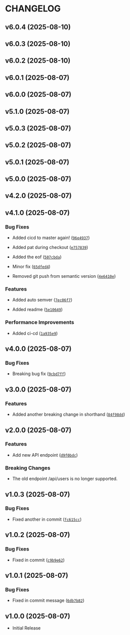 # CHANGELOG

<!-- version list -->

## v6.0.4 (2025-08-10)


## v6.0.3 (2025-08-10)


## v6.0.2 (2025-08-10)


## v6.0.1 (2025-08-07)


## v6.0.0 (2025-08-07)


## v5.1.0 (2025-08-07)


## v5.0.3 (2025-08-07)


## v5.0.2 (2025-08-07)


## v5.0.1 (2025-08-07)


## v5.0.0 (2025-08-07)


## v4.2.0 (2025-08-07)


## v4.1.0 (2025-08-07)

### Bug Fixes

- Added cicd to master again!
  ([`96e4937`](https://github.com/sumsuddin/test_repo/commit/96e4937c4cd3a383b70a9daaf35648cbff333c2e))

- Added pat during checkout
  ([`e757839`](https://github.com/sumsuddin/test_repo/commit/e7578391027c460dd0e8820f0d784a3550b6cd61))

- Added the eof
  ([`507cbda`](https://github.com/sumsuddin/test_repo/commit/507cbdaf8fe875c8797283e7844b4c21befd56d0))

- Minor fix
  ([`65dfed4`](https://github.com/sumsuddin/test_repo/commit/65dfed462d387f07639d36b9ae93f6216aea97c0))

- Removed git push from semantic version
  ([`4e6410e`](https://github.com/sumsuddin/test_repo/commit/4e6410e114a155babb0254acb3ea6f84b3d77fb1))

### Features

- Added auto semver
  ([`7ec06f7`](https://github.com/sumsuddin/test_repo/commit/7ec06f72bf19c3699035755908fd540b0b4f3053))

- Added readme
  ([`5e10649`](https://github.com/sumsuddin/test_repo/commit/5e10649e787b8606c75038f702a8ab7dad6fb8fa))

### Performance Improvements

- Added ci-cd
  ([`1a935e9`](https://github.com/sumsuddin/test_repo/commit/1a935e989a059784039b629f1938220fb80dba47))


## v4.0.0 (2025-08-07)

### Bug Fixes

- Breaking bug fix
  ([`9cbd7ff`](https://github.com/sumsuddin/test_repo/commit/9cbd7ff8429ea9b9c859062a1234dbbc7b479c6d))


## v3.0.0 (2025-08-07)

### Features

- Added another breaking change in shorthand
  ([`84f98dd`](https://github.com/sumsuddin/test_repo/commit/84f98ddf8fbe0fed18bbd3b1d62779abbed224f4))


## v2.0.0 (2025-08-07)

### Features

- Add new API endpoint
  ([`d9f0bdc`](https://github.com/sumsuddin/test_repo/commit/d9f0bdc3ceedd9378237c0cb91f8577fa0cf8e7a))

### Breaking Changes

- The old endpoint /api/users is no longer supported.


## v1.0.3 (2025-08-07)

### Bug Fixes

- Fixed another in commit
  ([`fc615cc`](https://github.com/sumsuddin/test_repo/commit/fc615cc77c8e4ac8d0469e0fec3586ad6cf04a30))


## v1.0.2 (2025-08-07)

### Bug Fixes

- Fixed in commit
  ([`c9b9e62`](https://github.com/sumsuddin/test_repo/commit/c9b9e62e10b15a507d2e6d25cb13176bb2a6ee21))


## v1.0.1 (2025-08-07)

### Bug Fixes

- Fixed in commit message
  ([`6db7b82`](https://github.com/sumsuddin/test_repo/commit/6db7b82be6aa97afb5e93a982265efdcd82eec47))


## v1.0.0 (2025-08-07)

- Initial Release
